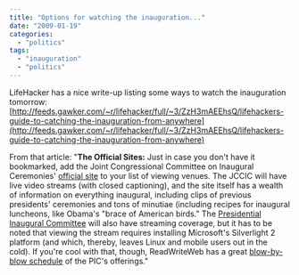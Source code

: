 ```yaml
---
title: "Options for watching the inauguration..."
date: "2009-01-19"
categories: 
  - "politics"
tags: 
  - "inauguration"
  - "politics"
---
```


LifeHacker has a nice write-up listing some ways to watch the inauguration tomorrow: [http://feeds.gawker.com/~r/lifehacker/full/~3/ZzH3mAEEhsQ/lifehackers-guide-to-catching-the-inauguration-from-anywhere](http://feeds.gawker.com/~r/lifehacker/full/~3/ZzH3mAEEhsQ/lifehackers-guide-to-catching-the-inauguration-from-anywhere)

From that article: "**The Official Sites:** Just in case you don't have it bookmarked, add the Joint Congressional Committee on Inaugural Ceremonies' [official site](http://inaugural.senate.gov/index.cfm) to your list of viewing venues. The JCCIC will have live video streams (with closed captioning), and the site itself has a wealth of information on everything inaugural, including clips of previous presidents' ceremonies and tons of minutiae (including recipes for inaugural luncheons, like Obama's "brace of American birds." The [Presidential Inaugural Committee](http://www.pic2009.org/content/home/) will also have streaming coverage, but it has to be noted that viewing the stream requires installing Microsoft's Silverlight 2 platform (and which, thereby, leaves Linux and mobile users out in the cold). If you're cool with that, though, ReadWriteWeb has a great [blow-by-blow schedule](http://www.readwriteweb.com/archives/your_complete_guide_to_celebra.php) of the PIC's offerings."

